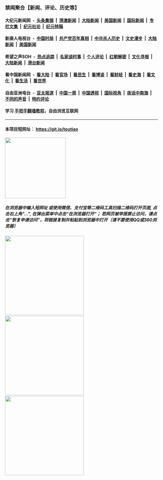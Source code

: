 ### 禁闻聚合【新闻、评论、历史等】

#### 大纪元新闻网 &nbsp;-&nbsp; [头条集锦](indexes/E头条集锦.md?t=02050133) &nbsp;|&nbsp; [港澳新闻](indexes/E港澳新闻.md?t=02050133)  &nbsp;|&nbsp; [大陆新闻](indexes/E大陆新闻.md?t=02050133) &nbsp;|&nbsp; [美国新闻](indexes/E美国新闻.md?t=02050133) &nbsp;|&nbsp; [国际新闻](indexes/E国际新闻.md?t=02050133) &nbsp;|&nbsp; [专栏文集](indexes/E专栏文集.md?t=02050133) &nbsp;|&nbsp; [纪元社论](indexes/E纪元社论.md?t=02050133) &nbsp;|&nbsp; [纪元特稿](indexes/E纪元特稿.md?t=02050133) 

#### 新唐人电视台 &nbsp;-&nbsp; [中国时局](indexes/N中国时局.md?t=02050133) &nbsp;|&nbsp; [共产党百年真相](indexes/N共产党百年真相.md?t=02050133) &nbsp;|&nbsp; [中共杀人历史](indexes/N中共杀人历史.md?t=02050133) &nbsp;|&nbsp; [文史漫步](indexes/N文史漫步.md?t=02050133) &nbsp;|&nbsp; [大陆新闻](indexes/N大陆新闻.md?t=02050133) &nbsp;|&nbsp; [美国新闻](indexes/N美国新闻.md?t=02050133)

#### 希望之声SOH &nbsp;-&nbsp; [热点追踪](indexes/H热点追踪.md?t=02050133) &nbsp;|&nbsp; [名家谈时事](indexes/H名家谈时事.md?t=02050133) &nbsp;|&nbsp; [个人评论](indexes/H个人评论.md?t=02050133)  &nbsp;|&nbsp; [红朝解密](indexes/H红朝解密.md?t=02050133) &nbsp;|&nbsp; [文化寻根](indexes/H文化寻根.md?t=02050133) &nbsp;|&nbsp; [大陆新闻](indexes/H大陆新闻.md?t=02050133) &nbsp;|&nbsp; [港台新闻](indexes/H港台新闻.md?t=02050133)

#### 看中国新闻网 &nbsp;-&nbsp; [看大陆](indexes/S看大陆.md?t=02050133) &nbsp;|&nbsp; [看官场](indexes/S看官场.md?t=02050133) &nbsp;|&nbsp; [看民生](indexes/S看民生.md?t=02050133)  &nbsp;|&nbsp; [看博谈](indexes/S看博谈.md?t=02050133) &nbsp;|&nbsp; [看财经](indexes/S看财经.md?t=02050133) &nbsp;|&nbsp; [看史海](indexes/S看史海.md?t=02050133) &nbsp;|&nbsp; [看文化](indexes/S看文化.md?t=02050133) &nbsp;|&nbsp; [看生活](indexes/S看生活.md?t=02050133) &nbsp;|&nbsp; [看世界](indexes/S看世界.md?t=02050133)

#### 自由亚洲电台 &nbsp;-&nbsp; [亚太报道](indexes/R亚太报道.md?t=02050133) &nbsp;|&nbsp; [中国一周](indexes/R中国一周.md?t=02050133) &nbsp;|&nbsp; [中国透视](indexes/R中国透视.md?t=02050133)  &nbsp;|&nbsp; [国际视角](indexes/R国际视角.md?t=02050133) &nbsp;|&nbsp; [夜话中南海](indexes/R夜话中南海.md?t=02050133) &nbsp;|&nbsp; [不同的声音](indexes/R不同的声音.md?t=02050133) &nbsp;|&nbsp; [特约评论](indexes/R特约评论.md?t=02050133)

#### 学习 [手把手翻墙教程](https://github.com/gfw-breaker/guides/wiki)，自由浏览互联网

----

#### 本项目短网址： https://git.io/toutiao
<img src="https://raw.githubusercontent.com/gfw-breaker/banned-news/master/scripts/img/qr.png" width="200px"/>  

##### 在浏览器中输入短网址 或使用微信、支付宝等二维码工具扫描二维码打开页面, 点击右上角"...", 在弹出菜单中点击“在浏览器打开”； 若网页被举报禁止访问，请点击“恢复申请访问”，将链接复制并粘贴到浏览器中打开（请不要使用QQ或360浏览器）

<img src="https://raw.githubusercontent.com/gfw-breaker/banned-news/master/scripts/img/1.png" width="260px"/> &nbsp; <img src="https://raw.githubusercontent.com/gfw-breaker/banned-news/master/scripts/img/2.png" width="260px"/> &nbsp; <img src="https://raw.githubusercontent.com/gfw-breaker/banned-news/master/scripts/img/3.png" width="260px"/>
